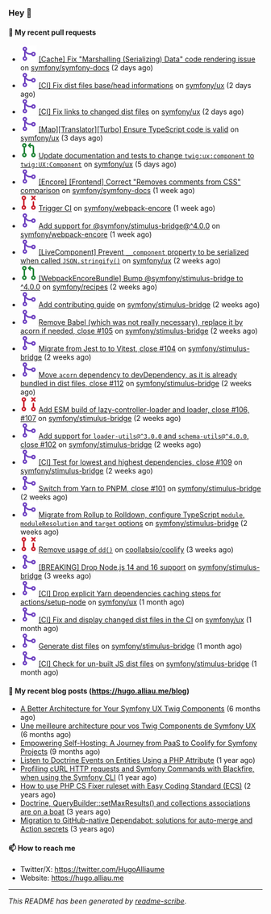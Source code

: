 ### Hey 👋

#### 👷 My recent pull requests

- ![](./assets/pr-merged.svg) [[Cache] Fix &#34;Marshalling (Serializing) Data&#34; code rendering issue](https://github.com/symfony/symfony-docs/pull/20649) on [symfony/symfony-docs](https://github.com/symfony/symfony-docs) (2 days ago)
- ![](./assets/pr-merged.svg) [[CI] Fix dist files base/head informations](https://github.com/symfony/ux/pull/2564) on [symfony/ux](https://github.com/symfony/ux) (2 days ago)
- ![](./assets/pr-merged.svg) [[CI] Fix links to changed dist files](https://github.com/symfony/ux/pull/2563) on [symfony/ux](https://github.com/symfony/ux) (2 days ago)
- ![](./assets/pr-merged.svg) [[Map][Translator][Turbo] Ensure TypeScript code is valid](https://github.com/symfony/ux/pull/2562) on [symfony/ux](https://github.com/symfony/ux) (3 days ago)
- ![](./assets/pr-open.svg) [Update documentation and tests to change `twig:ux:component` to `twig:UX:Component`](https://github.com/symfony/ux/pull/2555) on [symfony/ux](https://github.com/symfony/ux) (5 days ago)
- ![](./assets/pr-merged.svg) [[Encore] [Frontend] Correct &#34;Removes comments from CSS&#34; comparison](https://github.com/symfony/symfony-docs/pull/20620) on [symfony/symfony-docs](https://github.com/symfony/symfony-docs) (1 week ago)
- ![](./assets/pr-closed.svg) [Trigger CI](https://github.com/symfony/webpack-encore/pull/1362) on [symfony/webpack-encore](https://github.com/symfony/webpack-encore) (1 week ago)
- ![](./assets/pr-merged.svg) [Add support for @symfony/stimulus-bridge@^4.0.0](https://github.com/symfony/webpack-encore/pull/1361) on [symfony/webpack-encore](https://github.com/symfony/webpack-encore) (1 week ago)
- ![](./assets/pr-merged.svg) [[LiveComponent] Prevent `__component` property to be serialized when called `JSON.stringify()`](https://github.com/symfony/ux/pull/2537) on [symfony/ux](https://github.com/symfony/ux) (2 weeks ago)
- ![](./assets/pr-open.svg) [[WebpackEncoreBundle] Bump @symfony/stimulus-bridge to ^4.0.0](https://github.com/symfony/recipes/pull/1378) on [symfony/recipes](https://github.com/symfony/recipes) (2 weeks ago)
- ![](./assets/pr-merged.svg) [Add contributing guide](https://github.com/symfony/stimulus-bridge/pull/117) on [symfony/stimulus-bridge](https://github.com/symfony/stimulus-bridge) (2 weeks ago)
- ![](./assets/pr-merged.svg) [Remove Babel (which was not really necessary), replace it by acorn if needed, close #105](https://github.com/symfony/stimulus-bridge/pull/116) on [symfony/stimulus-bridge](https://github.com/symfony/stimulus-bridge) (2 weeks ago)
- ![](./assets/pr-merged.svg) [Migrate from Jest to to Vitest, close #104](https://github.com/symfony/stimulus-bridge/pull/115) on [symfony/stimulus-bridge](https://github.com/symfony/stimulus-bridge) (2 weeks ago)
- ![](./assets/pr-merged.svg) [Move `acorn` dependency to devDependency, as it is already bundled in dist files, close #112](https://github.com/symfony/stimulus-bridge/pull/114) on [symfony/stimulus-bridge](https://github.com/symfony/stimulus-bridge) (2 weeks ago)
- ![](./assets/pr-closed.svg) [Add ESM build of lazy-controller-loader and loader, close #106, #107](https://github.com/symfony/stimulus-bridge/pull/113) on [symfony/stimulus-bridge](https://github.com/symfony/stimulus-bridge) (2 weeks ago)
- ![](./assets/pr-merged.svg) [Add support for `loader-utils@^3.0.0` and `schema-utils@^4.0.0`, close #102](https://github.com/symfony/stimulus-bridge/pull/111) on [symfony/stimulus-bridge](https://github.com/symfony/stimulus-bridge) (2 weeks ago)
- ![](./assets/pr-merged.svg) [[CI] Test for lowest and highest dependencies, close #109](https://github.com/symfony/stimulus-bridge/pull/110) on [symfony/stimulus-bridge](https://github.com/symfony/stimulus-bridge) (2 weeks ago)
- ![](./assets/pr-merged.svg) [Switch from Yarn to PNPM, close #101](https://github.com/symfony/stimulus-bridge/pull/108) on [symfony/stimulus-bridge](https://github.com/symfony/stimulus-bridge) (2 weeks ago)
- ![](./assets/pr-merged.svg) [Migrate from Rollup to Rolldown, configure TypeScript `module`, `moduleResolution` and `target` options](https://github.com/symfony/stimulus-bridge/pull/99) on [symfony/stimulus-bridge](https://github.com/symfony/stimulus-bridge) (2 weeks ago)
- ![](./assets/pr-closed.svg) [Remove usage of `dd()`](https://github.com/coollabsio/coolify/pull/4904) on [coollabsio/coolify](https://github.com/coollabsio/coolify) (3 weeks ago)
- ![](./assets/pr-merged.svg) [[BREAKING] Drop Node.js 14 and 16 support](https://github.com/symfony/stimulus-bridge/pull/98) on [symfony/stimulus-bridge](https://github.com/symfony/stimulus-bridge) (3 weeks ago)
- ![](./assets/pr-merged.svg) [[CI] Drop explicit Yarn dependencies caching steps for actions/setup-node](https://github.com/symfony/ux/pull/2504) on [symfony/ux](https://github.com/symfony/ux) (1 month ago)
- ![](./assets/pr-merged.svg) [[CI] Fix and display changed dist files in the CI](https://github.com/symfony/ux/pull/2503) on [symfony/ux](https://github.com/symfony/ux) (1 month ago)
- ![](./assets/pr-merged.svg) [Generate dist files](https://github.com/symfony/stimulus-bridge/pull/97) on [symfony/stimulus-bridge](https://github.com/symfony/stimulus-bridge) (1 month ago)
- ![](./assets/pr-merged.svg) [[CI] Check for un-built JS dist files](https://github.com/symfony/stimulus-bridge/pull/96) on [symfony/stimulus-bridge](https://github.com/symfony/stimulus-bridge) (1 month ago)

#### 📜 My recent blog posts (https://hugo.alliau.me/blog)

- [A Better Architecture for Your Symfony UX Twig Components](https://hugo.alliau.me/blog/posts/a-better-architecture-for-your-symfony-ux-twig-components) (6 months ago)
- [Une meilleure architecture pour vos Twig Components de Symfony UX](https://hugo.alliau.me/blog/posts/une-meilleure-architecture-pour-vous-twig-components-de-symfony-ux) (6 months ago)
- [Empowering Self-Hosting: A Journey from PaaS to Coolify for Symfony Projects](https://hugo.alliau.me/blog/posts/empowering-self-hosting-a-journey-from-paas-to-coolify-for-symfony-projects) (9 months ago)
- [Listen to Doctrine Events on Entities Using a PHP Attribute](https://hugo.alliau.me/blog/posts/2023-11-12-listen-to-doctrine-events-on-entities-using-a-php-attribute) (1 year ago)
- [Profiling cURL HTTP requests and Symfony Commands with Blackfire, when using the Symfony CLI](https://hugo.alliau.me/blog/posts/2023-10-21-profiling-curl-http-requests-and-symfony-commands-with-blackfire-when-using-the-symfony-cli) (1 year ago)
- [How to use PHP CS Fixer ruleset with Easy Coding Standard (ECS)](https://hugo.alliau.me/blog/posts/2023-07-19-how-to-use-php-cs-fixer-ruleset-with-easy-coding-standard) (2 years ago)
- [Doctrine, QueryBuilder::setMaxResults() and collections associations are on a boat](https://hugo.alliau.me/blog/posts/2022-01-07-doctrine-querybuilder-setmaxresults-and-collections-associations-are-on-a-boat) (3 years ago)
- [Migration to GitHub-native Dependabot: solutions for auto-merge and Action secrets](https://hugo.alliau.me/blog/posts/2021-05-04-migration-to-github-native-dependabot-solutions-for-auto-merge-and-action-secrets) (3 years ago)

#### 📫 How to reach me

- Twitter/X: https://twitter.com/HugoAlliaume
- Website: https://hugo.alliau.me

---

_This README has been generated by [readme-scribe](https://github.com/muesli/readme-scribe/)_.

